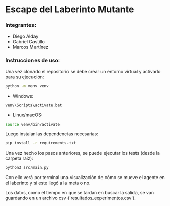 # Escape del Laberinto Mutante
### Integrantes: 
- Diego Alday
- Gabriel Castillo
- Marcos Martínez

### Instrucciones de uso: 
Una vez clonado el repositorio se debe crear un entorno virtual y activarlo para su ejecución: 
```bash
python -m venv venv
```
- Windows:
```bash
venv\Scripts\activate.bat
```
- Linux/macOS:
```bash
source venv/bin/activate
```

Luego instalar las dependencias necesarias: 
```bash
pip install -r requirements.txt
```
Una vez hecho los pasos anteriores, se puede ejecutar los tests (desde la carpeta raiz): 
```python
python3 src/main.py
```
Con ello verá por terminal una visualización de cómo se mueve el agente en el laberinto y si este llegó a la meta o no. 

Los datos, como el tiempo en que se tardan en buscar la salida, se van guardando en un archivo csv ('resultados_experimentos.csv').

